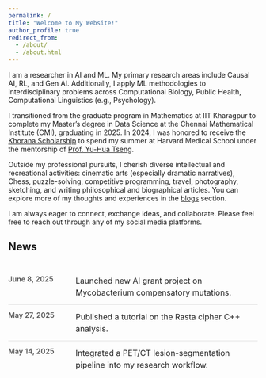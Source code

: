 ```yaml
---
permalink: /
title: "Welcome to My Website!"
author_profile: true
redirect_from: 
  - /about/
  - /about.html
---
```


I am a researcher in AI and ML. My primary research areas include Causal AI, RL, and Gen AI. Additionally, I apply ML methodologies to interdisciplinary problems across Computational Biology, Public Health, Computational Linguistics (e.g., Psychology).

I transitioned from the graduate program in Mathematics at IIT Kharagpur to complete my Master’s degree in Data Science at the Chennai Mathematical Institute (CMI), graduating in 2025. In 2024, I was honored to receive the [Khorana Scholarship](https://iusstf.org/khorana-program-for-scholars) to spend my summer at Harvard Medical School under the mentorship of [Prof. Yu-Hua Tseng](https://yhtsenglab.org/).

Outside my professional pursuits, I cherish diverse intellectual and recreational activities: cinematic arts (especially dramatic narratives), Chess, puzzle-solving, competitive programming, travel, photography, sketching, and writing philosophical and biographical articles. You can explore more of my thoughts and experiences in the [blogs](https://gaurangakrb.github.io/year-archive/) section.

I am always eager to connect, exchange ideas, and collaborate. Please feel free to reach out through any of my social media platforms.

<style>
  /* News list reset */
  .news-list {
    list-style: none;
    margin: 2rem 0;
    padding: 0;
    max-width: 800px;        /* constrain for readability */
  }

  /* Each item as a two-column grid */
  .news-item {
    display: grid;
    grid-template-columns: 120px 1fr;
    column-gap: 1rem;
    align-items: start;
    padding: 0.75rem 0;
    border-bottom: 1px solid #e0e0e0;
  }
  .news-item:last-child {
    border-bottom: none;
  }

  /* Date styling */
  .news-date {
    font-size: 0.9rem;
    font-weight: 600;
    color: #555;
  }

  /* Content styling */
  .news-content {
    font-size: 1rem;
    color: #222;
    line-height: 1.5;
  }
</style>

## News

<ul class="news-list">
  <li class="news-item">
    <time class="news-date" datetime="2025-06-08">June 8, 2025</time>
    <div class="news-content">
      Launched new AI grant project on Mycobacterium compensatory mutations.
    </div>
  </li>
  <li class="news-item">
    <time class="news-date" datetime="2025-05-27">May 27, 2025</time>
    <div class="news-content">
      Published a tutorial on the Rasta cipher C++ analysis.
    </div>
  </li>
  <li class="news-item">
    <time class="news-date" datetime="2025-05-14">May 14, 2025</time>
    <div class="news-content">
      Integrated a PET/CT lesion-segmentation pipeline into my research workflow.
    </div>
  </li>
</ul>
